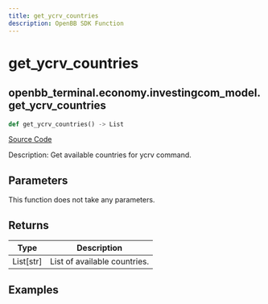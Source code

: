 ```yaml
---
title: get_ycrv_countries
description: OpenBB SDK Function
---
```


# get_ycrv_countries

## openbb_terminal.economy.investingcom_model.get_ycrv_countries

```python title='openbb_terminal/economy/investingcom_model.py'
def get_ycrv_countries() -> List
```
[Source Code](https://github.com/OpenBB-finance/OpenBBTerminal/tree/main/openbb_terminal/economy/investingcom_model.py#L285)

Description: Get available countries for ycrv command.

## Parameters

This function does not take any parameters.

## Returns

| Type | Description |
| ---- | ----------- |
| List[str] | List of available countries. |

## Examples

